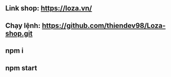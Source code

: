 ## Link shop: https://loza.vn/

## Chạy lệnh: https://github.com/thiendev98/Loza-shop.git

## npm i

## npm start
